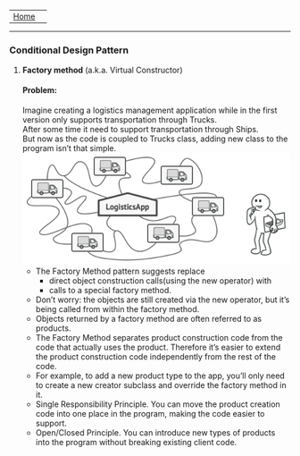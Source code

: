 <table>
    <tr>
        <td><a href="01-overview.md">Home</a>
        <td>
    </tr>
</table>

---

### Conditional Design Pattern
1. <b>Factory method</b> (a.k.a. Virtual Constructor)
   #### Problem:
   Imagine creating a logistics management application while in the first version only supports transportation through Trucks.</br>After some time it need to support transportation through Ships.
   <br>But now as the code is coupled to Trucks class, adding new class to the program isn’t that simple.
   ![factory-method](./image/factory-method.png)
    * The Factory Method pattern suggests replace
        - direct object construction calls(using the new operator) with
        - calls to a special factory method.
    * Don’t worry: the objects are still created via the new operator, but it’s being called from within the factory method.
    * Objects returned by a factory method are often referred to as products.
    * The Factory Method separates product construction code from the code that actually uses the product. Therefore it’s easier to extend the product construction code independently from the rest of the code.
    * For example, to add a new product type to the app, you’ll only need to create a new creator subclass and override the factory method in it.
    * Single Responsibility Principle. You can move the product creation code into one place in the program, making the code easier to support.
    * Open/Closed Principle. You can introduce new types of products into the program without breaking existing client code.
